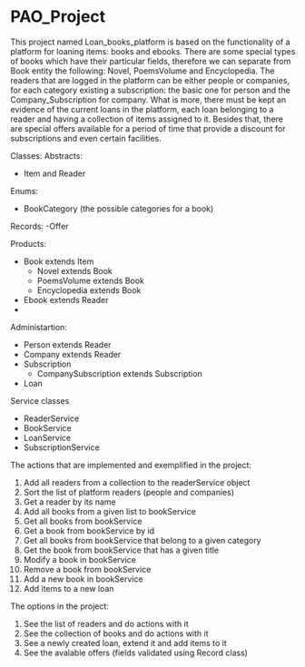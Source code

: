 # PAO_Project

  This project named Loan_books_platform is based on the functionality of a platform for loaning items: books and ebooks. There are some special types of books which have their particular fields, therefore we can separate from Book entity the following: Novel, PoemsVolume and Encyclopedia. 
  The readers that are logged in the platform can be either people or companies, for each category existing a subscription: the basic one for person and the Company_Subscription for company. What is more, there must be kept an evidence of the current loans in the platform, each loan belonging to a reader and having a collection of items assigned to it. Besides that, there are special offers available for a period of time that provide a discount for subscriptions and even certain facilities.
  
 Classes:
  Abstracts:
  - Item and Reader

  Enums:
  - BookCategory (the possible categories for a book)

  Records:
  -Offer
  
  Products:
  - Book extends Item
      - Novel extends Book
      - PoemsVolume extends Book
      - Encyclopedia extends Book
   - Ebook extends Reader
   -
  Administartion:
  - Person extends Reader
  - Company extends Reader
  - Subscription
      - CompanySubscription extends Subscription
  - Loan

Service classes
  - ReaderService
  - BookService
  - LoanService
  - SubscriptionService


The actions that are implemented and exemplified in the project:
1. Add all readers from a collection to the readerService object
2. Sort the list of platform readers (people and companies) 
3. Get a reader by its name
4. Add all books from a given list to bookService
5. Get all books from bookService
6. Get a book from bookService by id
7. Get all books from bookService that belong to a given category
8. Get the book from bookService that has a given title
9. Modify a book in bookService
10. Remove a book from bookService
11. Add a new book in bookService
12. Add items to a new loan


The options in the project:
1. See the list of readers and do actions with it
2. See the collection of books and do actions with it
3. See a newly created loan, extend it and add items to it
4. See the avalable offers (fields validated using Record class)

